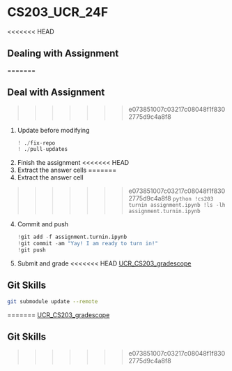 # CS203_UCR_24F
<<<<<<< HEAD
## Dealing with Assignment
=======
## Deal with Assignment
>>>>>>> e073851007c03217c08048f1f8302775d9c4a8f8
1. Update before modifying
    ```python
    ! ./fix-repo
    ! ./pull-updates
    ```
2. Finish the assignment
<<<<<<< HEAD
3. Extract the answer cells
=======
3. Extract the answer cell
>>>>>>> e073851007c03217c08048f1f8302775d9c4a8f8
    ```python
    !cs203 turnin assignment.ipynb
    !ls -lh assignment.turnin.ipynb
    ```
4. Commit and push
    ```python
    !git add -f assignment.turnin.ipynb
    !git commit -am "Yay! I am ready to turn in!"
    !git push
    ```
5. Submit and grade
<<<<<<< HEAD
  [UCR_CS203_gradescope](https://www.gradescope.com/courses/863120)
## Git Skills
```bash
git submodule update --remote
```
=======
    [UCR_CS203_gradescope](https://www.gradescope.com/courses/863120)
## Git Skills
>>>>>>> e073851007c03217c08048f1f8302775d9c4a8f8
